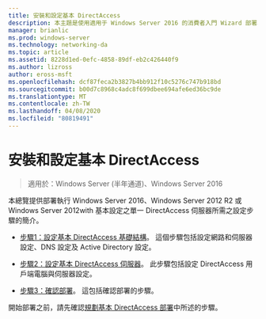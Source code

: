 ```yaml
---
title: 安裝和設定基本 DirectAccess
description: 本主題是使用適用于 Windows Server 2016 的消費者入門 Wizard 部署單一 DirectAccess 伺服器指南的一部分
manager: brianlic
ms.prod: windows-server
ms.technology: networking-da
ms.topic: article
ms.assetid: 8228d1ed-0efc-4858-89df-eb2c426440f9
ms.author: lizross
author: eross-msft
ms.openlocfilehash: dcf87feca2b3827b4bb912f10c5276c747b918bd
ms.sourcegitcommit: b00d7c8968c4adc8f699dbee694afe6ed36bc9de
ms.translationtype: MT
ms.contentlocale: zh-TW
ms.lasthandoff: 04/08/2020
ms.locfileid: "80819491"
---
```

# <a name="install-and-configure-basic-directaccess"></a>安裝和設定基本 DirectAccess

>適用於：Windows Server (半年通道)、Windows Server 2016

本總覽提供部署執行 Windows Server 2016、Windows Server 2012 R2 或 Windows Server 2012with 基本設定之單一 DirectAccess 伺服器所需之設定步驟的簡介。  
  
-   [步驟1：設定基本 DirectAccess 基礎結構](da-basic-configure-s1-infrastructure.md)。 這個步驟包括設定網路和伺服器設定、DNS 設定及 Active Directory 設定。  
  
-   [步驟2：設定基本 DirectAccess 伺服器](da-basic-configure-s2-server.md)。 此步驟包括設定 DirectAccess 用戶端電腦與伺服器設定。  
  
-   [步驟3：確認部署](da-basic-configure-s3-verify.md)。 這包括確認部署的步驟。  
  
開始部署之前，請先確認[規劃基本 DirectAccess 部署](Plan-a-Basic-DirectAccess-Deployment.md)中所述的步驟。  
  


